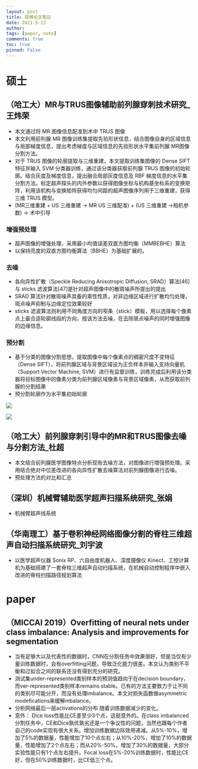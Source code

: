 ```yaml
---
layout: post
title: 硕博论文笔记
date: 2021-5-13
author: 
tags: [paper, note]
comments: true
toc: true
pinned: False
---
```


<!-- more -->


# 硕士

## （哈工大）MR与TRUS图像辅助前列腺穿刺技术研究_王炜荣

- 本文通过将 MR 图像信息配准到术中 TRUS 图像
- 本文利用前列腺 MR 图像训练集提取先验形状信息，结合图像自身的区域信息与局部梯度信息，提出考虑梯度与区域信息的先验形状水平集前列腺 MR图像分割方法。
- 对于 TRUS 图像的轮廓提取与三维重建，本文提取训练集图像的 Dense  SIFT特征并输入 SVM 分类器训练，通过该分类器获取前列腺 TRUS 图像的初始轮廓。结合灰度及梯度信息，提出融合局部灰度信息及 RBF 梯度信息的水平集分割方法。标定超声探头的内外参数以获得图像坐标与机构基坐标系的变换矩阵，利用该机构与变换矩阵获得均匀间距的超声图像序列用于三维重建，获得三维 TRUS 模型。 
- (MR三维重建 $+$ US 三维重建 $\rightarrow$ MR US 三维配准) $+$ (US 三维重建 $\rightarrow$相机参数) $\rightarrow$ 术中引导

### 增强预处理
- 超声图像的增强处理，采用最小均值误差双直方图均衡（MMBEBHE）算法
- 以保持亮度的双直方图均衡算法（BBHE）为基础扩展的。

### 去噪

- 各向异性扩散（Speckle Reducing  Anisotropic  Diffusion,  SRAD）算法[46]与 sticks 滤波算法[47]是针对超声图像中的散斑噪声所提出的提出
- SRAD 算法针对散斑噪声具备的乘性性质，对非边缘区域进行扩散均匀处理，斑点噪声抑制与边缘定位效果较好
- sticks 滤波算法则利用不同角度方向的窄条（stick）模板，用以选择每个像素点上最合适轮廓线段的方向，按该方法去噪，在去除斑点噪声的同时增强图像的边缘信息。

### 预分割
- 基于分类的图像分割思想，提取图像中每个像素点的稠密尺度不变特征（Dense  SIFT），将前列腺区域与背景区域设为正负样本并输入支持向量机（Support Vector Machine, SVM）进行有监督训练，训练完成后利用该分类器将目标图像中的像素分类为前列腺区域像素与背景区域像素，从而获取前列腺的分割结果
- 预分割轮廓作为水平集初始轮廓

![](https://images.weserv.nl/?url=https://i0.hdslb.com/bfs/article/690639836b7fd616b09ed36d584ef01351807951.png)

![](https://images.weserv.nl/?url=https://i0.hdslb.com/bfs/article/62457f8f00a98ae5e37cba04bd4fbedcbdf81877.png)



## （哈工大）前列腺穿刺引导中的MR和TRUS图像去噪与分割方法_杜超 

- 本文结合前列腺医学图像特点分析现有去噪方法，对图像进行增强预处理。采用结合绝对中位差改进的各向异性扩散去噪算法对前列腺图像进行去噪。
- 预处理方法的对比和汇总


## （深圳）机械臂辅助医学超声扫描系统研究_张娟

- 机械臂超声线系统

## （华南理工）基于卷积神经网络图像分割的脊柱三维超声自动扫描系统研究_刘宇波

- 以医学超声仪器 Sonix RP、六自由度机器人、深度摄像仪 Kinect、工控计算机为基础搭建了一套脊柱三维超声自动扫描系统，在机械自动控制程序中嵌入改进的脊柱扫描路径规划算法



# paper

## （MICCAI 2019）Overfitting of neural nets under class imbalance: Analysis and improvements for segmentation

- 当有足够大以及代表性的数据时，CNN在分割任务中效果很好，但是当仅有少量训练数据时，会有overfitting问题，导致泛化能力很差。本文认为类别不平衡和过拟合之间的联系还没有得到充分的研究。
- 测试集under-represented类别样本的预测值趋向于在decision boundary，而ver-represented类别样本remains stable。已有的方法主要致力于让不同的类别尽可能分开，而没有处理imbalance。本文对损失函数做asymmetric modefications来缓解mbalance。
- 分析网络最后一层activations的分布 随着训练数据减少的变化。
- 意外： Dice loss性能比CE差至少3个点，这挺意外的。在class imbalanced分割任务中，CE和Dice孰优孰劣还是一个争议性的问题，当然也跟每个作者自己的code实现有很大关系。增加训练数据边际效用递减。从5%-10%，增加了5%的数据量，性能增加了10个点左右；从10%-20%，增加了10%的数据量，性能增加了2个点左右；而从20%-50%，增加了30%的数据量，大部分实验性能只有1个点左右提升。Focal loss在5%-20%训练数据时，性能比CE好，但在50%训练数据时，比CE低三个点。

